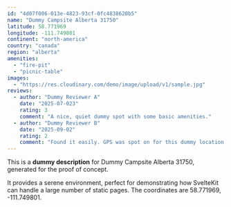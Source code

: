 ```yaml
---
id: "4d07f006-013e-4823-93cf-0fc4838620b5"
name: "Dummy Campsite Alberta 31750"
latitude: 58.771969
longitude: -111.749801
continent: "north-america"
country: "canada"
region: "alberta"
amenities:
  - "fire-pit"
  - "picnic-table"
images:
  - "https://res.cloudinary.com/demo/image/upload/v1/sample.jpg"
reviews:
  - author: "Dummy Reviewer A"
    date: "2025-07-023"
    rating: 3
    comment: "A nice, quiet dummy spot with some basic amenities."
  - author: "Dummy Reviewer B"
    date: "2025-09-02"
    rating: 2
    comment: "Found it easily. GPS was spot on for this dummy location."
---
```


This is a **dummy description** for Dummy Campsite Alberta 31750, generated for the proof of concept.

It provides a serene environment, perfect for demonstrating how SvelteKit can handle a large number of static pages. The coordinates are 58.771969, -111.749801.
